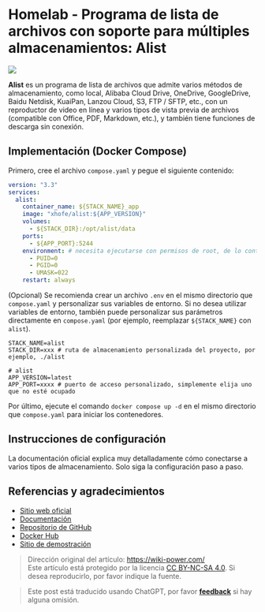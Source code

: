 # Homelab - Programa de lista de archivos con soporte para múltiples almacenamientos: Alist

![](https://img.wiki-power.com/d/wiki-media/img/202304141808001.png)

**Alist** es un programa de lista de archivos que admite varios métodos de almacenamiento, como local, Alibaba Cloud Drive, OneDrive, GoogleDrive, Baidu Netdisk, KuaiPan, Lanzou Cloud, S3, FTP / SFTP, etc., con un reproductor de video en línea y varios tipos de vista previa de archivos (compatible con Office, PDF, Markdown, etc.), y también tiene funciones de descarga sin conexión.

## Implementación (Docker Compose)

Primero, cree el archivo `compose.yaml` y pegue el siguiente contenido:

```yaml title="compose.yaml"
version: "3.3"
services:
  alist:
    container_name: ${STACK_NAME}_app
    image: "xhofe/alist:${APP_VERSION}"
    volumes:
      - ${STACK_DIR}:/opt/alist/data
    ports:
      - ${APP_PORT}:5244
    environment: # necesita ejecutarse con permisos de root, de lo contrario no podrá leer otros directorios de docker o el directorio raíz del host
      - PUID=0
      - PGID=0
      - UMASK=022
    restart: always
```

(Opcional) Se recomienda crear un archivo `.env` en el mismo directorio que `compose.yaml` y personalizar sus variables de entorno. Si no desea utilizar variables de entorno, también puede personalizar sus parámetros directamente en `compose.yaml` (por ejemplo, reemplazar `${STACK_NAME}` con `alist`).

```dotenv title=".env"
STACK_NAME=alist
STACK_DIR=xxx # ruta de almacenamiento personalizada del proyecto, por ejemplo, ./alist

# alist
APP_VERSION=latest
APP_PORT=xxxx # puerto de acceso personalizado, simplemente elija uno que no esté ocupado
```

Por último, ejecute el comando `docker compose up -d` en el mismo directorio que `compose.yaml` para iniciar los contenedores.

## Instrucciones de configuración

La documentación oficial explica muy detalladamente cómo conectarse a varios tipos de almacenamiento. Solo siga la configuración paso a paso.

## Referencias y agradecimientos

- [Sitio web oficial](https://alist.nn.ci/)
- [Documentación](https://alist.nn.ci/guide/install/docker.html#release-version)
- [Repositorio de GitHub](https://github.com/alist-org/alist)
- [Docker Hub](https://hub.docker.com/r/xhofe/alist)
- [Sitio de demostración](https://al.nn.ci/)

> Dirección original del artículo: <https://wiki-power.com/>  
> Este artículo está protegido por la licencia [CC BY-NC-SA 4.0](https://creativecommons.org/licenses/by/4.0/deed.zh). Si desea reproducirlo, por favor indique la fuente.

> Este post está traducido usando ChatGPT, por favor [**feedback**](https://github.com/linyuxuanlin/Wiki_MkDocs/issues/new) si hay alguna omisión.
